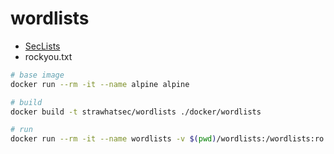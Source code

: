 # wordlists

* [SecLists](https://github.com/danielmiessler/SecLists)
* rockyou.txt

```bash
# base image
docker run --rm -it --name alpine alpine

# build
docker build -t strawhatsec/wordlists ./docker/wordlists

# run
docker run --rm -it --name wordlists -v $(pwd)/wordlists:/wordlists:ro strawhatsec/wordlists
```
